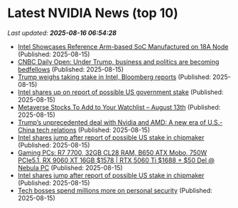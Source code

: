 # Latest NVIDIA News (top 10)
_Last updated: **2025-08-16 06:54:28**_

- [Intel Showcases Reference Arm-based SoC Manufactured on 18A Node](https://www.techpowerup.com/339952/intel-showcases-reference-arm-based-soc-manufactured-on-18a-node) (Published: 2025-08-15)
- [CNBC Daily Open: Under Trump, business and politics are becoming bedfellows](https://www.cnbc.com/2025/08/15/cnbc-daily-open-under-trump-business-and-politics-are-becoming-bedfellows.html) (Published: 2025-08-15)
- [Trump weighs taking stake in Intel, Bloomberg reports](https://www.rte.ie/news/business/2025/0815/1528577-trump-weighs-taking-stake-in-intel-bloomberg-reports/) (Published: 2025-08-15)
- [Intel shares up on report of possible US government stake](https://www.rte.ie/news/business/2025/0815/1528577-intel-shares-rise-on-report-of-possible-us-government-stake/) (Published: 2025-08-15)
- [Metaverse Stocks To Add to Your Watchlist – August 13th](https://www.etfdailynews.com/2025/08/15/metaverse-stocks-to-add-to-your-watchlist-august-13th/) (Published: 2025-08-15)
- [Trump’s unprecedented deal with Nvidia and AMD: A new era of U.S.-China tech relations](https://www.naturalnews.com/2025-08-15-trump-agreement-nvidia-amd-us-china-relations.html) (Published: 2025-08-15)
- [Intel shares jump after report of possible US stake in chipmaker](https://www.bbc.com/news/articles/cpv01pl208lo?xtor=AL-72-%5Bpartner%5D-%5Byahoo.north.america%5D-%5Bheadline%5D-%5Bnews%5D-%5Bbizdev%5D-%5Bisapi%5D) (Published: 2025-08-15)
- [Gaming PCs: R7 7700, 32GB CL28 RAM, B650 ATX Mobo, 750W PCIe5.1, RX 9060 XT 16GB $1578 | RTX 5060 Ti $1688 + $50 Del @ Nebula PC](https://www.ozbargain.com.au/node/919795) (Published: 2025-08-15)
- [Intel shares jump after report of possible US stake in chipmaker](https://www.bbc.com/news/articles/cpv01pl208lo) (Published: 2025-08-15)
- [Tech bosses spend millions more on personal security](https://biztoc.com/x/e52f1ae6b7d24ee2) (Published: 2025-08-15)
